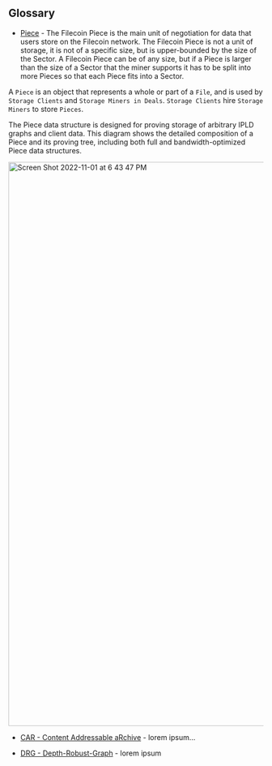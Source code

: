 ## Glossary 

* [Piece](https://spec.filecoin.io/systems/filecoin_files/piece/) - The Filecoin Piece is the main unit of negotiation for data that users store on the Filecoin network. The Filecoin Piece is not a unit of storage, it is not of a specific size, but is upper-bounded by the size of the Sector. A Filecoin Piece can be of any size, but if a Piece is larger than the size of a Sector that the miner supports it has to be split into more Pieces so that each Piece fits into a Sector.

A ```Piece``` is an object that represents a whole or part of a ```File```, and is used by ```Storage Clients``` and ```Storage Miners in Deals```. ```Storage Clients``` hire ```Storage Miners``` to store ```Pieces```.

The Piece data structure is designed for proving storage of arbitrary IPLD graphs and client data. This diagram shows the detailed composition of a Piece and its proving tree, including both full and bandwidth-optimized Piece data structures.

<img width="1112" alt="Screen Shot 2022-11-01 at 6 43 47 PM" src="https://user-images.githubusercontent.com/33232379/199355996-1e8828da-76cc-4325-a6f5-7f66c1846fc6.png">

* [CAR - Content Addressable aRchive](https://github.com/pynchmeister/js-car) - lorem ipsum...

* [DRG - Depth-Robust-Graph]() - lorem ipsum
